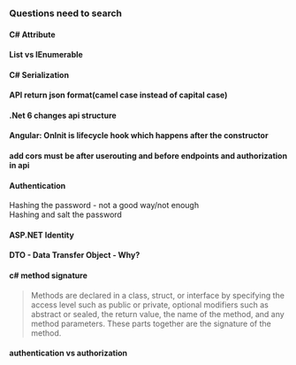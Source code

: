### Questions need to search
#### C# Attribute
#### List vs IEnumerable
#### C# Serialization
#### API return json format(camel case instead of capital case)
#### .Net 6 changes api structure

#### Angular: OnInit is lifecycle hook which happens after the constructor
#### add cors  must be after userouting and before endpoints and authorization in api

#### Authentication
Hashing the password - not a good way/not enough<br>
Hashing and salt the password


#### ASP.NET Identity
#### DTO - Data Transfer Object - Why?

#### c# method signature
>Methods are declared in a class, struct, or interface by specifying the access level such as public or private, optional modifiers such as abstract or sealed, the return value, the name of the method, and any method parameters. These parts together are the signature of the method.

#### authentication vs authorization
